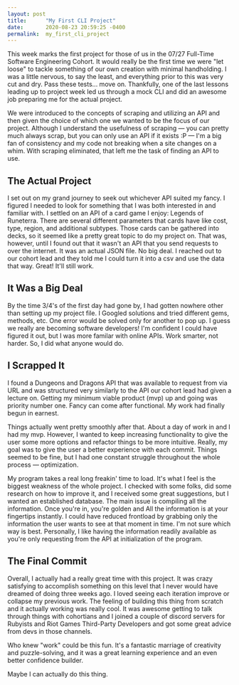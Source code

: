 ```yaml
---
layout: post
title:      "My First CLI Project"
date:       2020-08-23 20:59:25 -0400
permalink:  my_first_cli_project
---
```



This week marks the first project for those of us in the 07/27 Full-Time Software Engineering Cohort. It would really be the first time we were "let loose" to tackle something of our own creation with minimal handholding. I was a little nervous, to say the least, and everything prior to this was very cut and dry. Pass these tests... move on. Thankfully, one of the last lessons leading up to project week led us through a mock CLI and did an awesome job preparing me for the actual project.

We were introduced to the concepts of scraping and utilizing an API and then given the choice of which one we wanted to be the focus of our project. Although I understand the usefulness of scraping — you can pretty much always scrap, but you can only use an API if it exists :P — I'm a big fan of consistency and my code not breaking when a site changes on a whim. With scraping eliminated, that left me the task of finding an API to use.

## The Actual Project

I set out on my grand journey to seek out whichever API suited my fancy. I figured I needed to look for something that I was both interested in and familiar with. I settled on an API of a card game I enjoy: Legends of Runeterra. There are several different parameters that cards have like cost, type, region, and additional subtypes. Those cards can be gathered into decks, so it seemed like a pretty great topic to do my project on. That was, however, until I found out that it wasn't an API that you send requests to over the internet. It was an actual JSON file. No big deal. I reached out to our cohort lead and they told me I could turn it into a csv and use the data that way. Great! It'll still work.

## It Was a Big Deal

By the time 3/4's of the first day had gone by, I had gotten nowhere other than setting up my project file. I Googled solutions and tried different gems, methods, etc. One error would be solved only for another to pop up. I guess we really are becoming software developers! I'm confident I could have figured it out, but I was more familar with online APIs. Work smarter, not harder. So, I did what anyone would do.

## I Scrapped It

I found a Dungeons and Dragons API that was available to request from via URL and was structured very similarly to the API our cohort lead had given a lecture on. Getting my minimum viable product (mvp) up and going was priority number one. Fancy can come after functional. My work had finally begun in earnest.

Things actually went pretty smoothly after that. About a day of work in and I had my mvp. However, I wanted to keep increasing functionality to give the user some more options and refactor things to be more intuitive. Really, my goal was to give the user a better experience with each commit. Things seemed to be fine, but I had one constant struggle throughout the whole process — optimization.

My program takes a real long freakin' time to load. It's what I feel is the biggest weakness of the whole project. I checked with some folks, did some research on how to improve it, and I received some great suggestions, but I wanted an established database. The main issue is compiling all the information. Once you're in, you're golden and All the information is at your fingertips instantly. I could have reduced frontload by grabbing only the information the user wants to see at that moment in time. I'm not sure which way is best. Personally, I like having the information readily available as you're only requesting from the API at initialization of the program.

## The Final Commit

Overall, I actually had a really great time with this project. It was crazy satisfying to accomplish something on this level that I never would have dreamed of doing three weeks ago. I loved seeing each iteration improve or collapse my previous work. The feeling of building this thing from scratch and it actually working was really cool. It was awesome getting to talk through things with cohortians and I joined a couple of discord servers for Rubyists and Riot Games Third-Party Developers and got some great advice from devs in those channels.

Who knew "work" could be this fun. It's a fantastic marriage of creativity and puzzle-solving, and it was a great learning experience and an even better confidence builder. 

Maybe I can actually do this thing.

